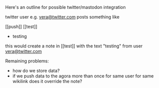 Here's an outline for possible twitter/mastodon integration

twitter user e.g. vera@twitter.com posts something like 


[[push]] [[test]]
-	testing


this would create a note in [[test]] with the text "testing" from user vera@twitter.com

Remaining problems:
-	how do we store data?
-	if we push data to the agora more than once for same user for same wikilink does it override the note?